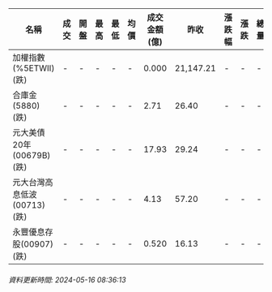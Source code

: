 | 名稱 | 成交 | 開盤 | 最高 | 最低 | 均價 | 成交金額(億) | 昨收 | 漲跌幅 | 漲跌 | 總量 | 昨量 | 振幅 |
| -------- | -------- | -------- | -------- |-------- | -------- | -------- |-------- |-------- |-------- | -------- | -------- |-------- |
|加權指數(%5ETWII) (跌)|-|-|-|-|-|0.000|21,147.21|-|-|-|-|0.00%|
|合庫金(5880) (跌)|-|-|-|-|-|2.71|26.40|-|-|-|-|0.00%|
|元大美債20年(00679B) (跌)|-|-|-|-|-|17.93|29.24|-|-|-|-|0.00%|
|元大台灣高息低波(00713) (跌)|-|-|-|-|-|4.13|57.20|-|-|-|-|0.00%|
|永豐優息存股(00907) (跌)|-|-|-|-|-|0.520|16.13|-|-|-|-|0.00%|
###### 資料更新時間: 2024-05-16 08:36:13